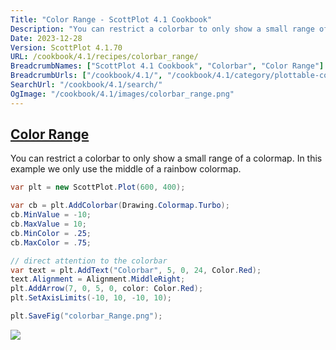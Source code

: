 ```yaml
---
Title: "Color Range - ScottPlot 4.1 Cookbook"
Description: "You can restrict a colorbar to only show a small range of a colormap. In this example we only use the middle of a rainbow colormap."
Date: 2023-12-28
Version: ScottPlot 4.1.70
URL: /cookbook/4.1/recipes/colorbar_range/
BreadcrumbNames: ["ScottPlot 4.1 Cookbook", "Colorbar", "Color Range"]
BreadcrumbUrls: ["/cookbook/4.1/", "/cookbook/4.1/category/plottable-colorbar", "/cookbook/4.1/recipes/colorbar_range/"]
SearchUrl: "/cookbook/4.1/search/"
OgImage: "/cookbook/4.1/images/colorbar_range.png"
---
```


<h2><a id='color-range' href='/cookbook/4.1/recipes/colorbar_range/'>Color Range</a></h2>

You can restrict a colorbar to only show a small range of a colormap. In this example we only use the middle of a rainbow colormap.

```cs
var plt = new ScottPlot.Plot(600, 400);

var cb = plt.AddColorbar(Drawing.Colormap.Turbo);
cb.MinValue = -10;
cb.MaxValue = 10;
cb.MinColor = .25;
cb.MaxColor = .75;

// direct attention to the colorbar
var text = plt.AddText("Colorbar", 5, 0, 24, Color.Red);
text.Alignment = Alignment.MiddleRight;
plt.AddArrow(7, 0, 5, 0, color: Color.Red);
plt.SetAxisLimits(-10, 10, -10, 10);

plt.SaveFig("colorbar_Range.png");
```

<img src='../../images/colorbar_range.png' class='d-block mx-auto my-5' />


